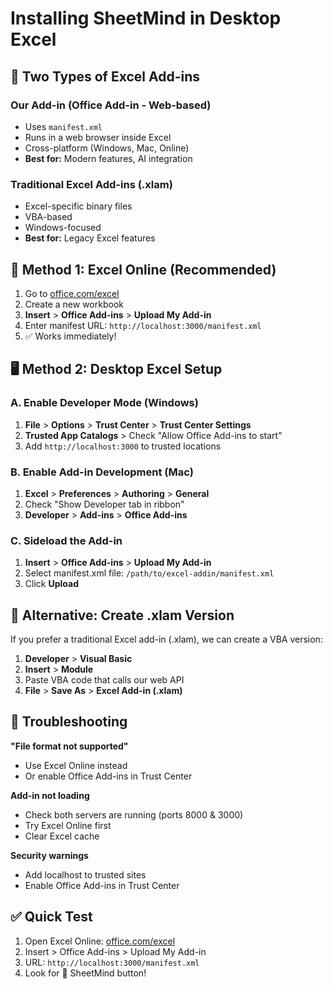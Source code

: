 # Installing SheetMind in Desktop Excel

## 🎯 Two Types of Excel Add-ins

### Our Add-in (Office Add-in - Web-based)
- Uses `manifest.xml` 
- Runs in a web browser inside Excel
- Cross-platform (Windows, Mac, Online)
- **Best for:** Modern features, AI integration

### Traditional Excel Add-ins (.xlam)
- Excel-specific binary files
- VBA-based
- Windows-focused
- **Best for:** Legacy Excel features

## 🚀 Method 1: Excel Online (Recommended)

1. Go to [office.com/excel](https://office.com/excel)
2. Create a new workbook
3. **Insert** > **Office Add-ins** > **Upload My Add-in**
4. Enter manifest URL: `http://localhost:3000/manifest.xml`
5. ✅ Works immediately!

## 🖥️ Method 2: Desktop Excel Setup

### A. Enable Developer Mode (Windows)
1. **File** > **Options** > **Trust Center** > **Trust Center Settings**
2. **Trusted App Catalogs** > Check "Allow Office Add-ins to start"
3. Add `http://localhost:3000` to trusted locations

### B. Enable Add-in Development (Mac)
1. **Excel** > **Preferences** > **Authoring** > **General**
2. Check "Show Developer tab in ribbon"
3. **Developer** > **Add-ins** > **Office Add-ins**

### C. Sideload the Add-in
1. **Insert** > **Office Add-ins** > **Upload My Add-in**
2. Select manifest.xml file: `/path/to/excel-addin/manifest.xml`
3. Click **Upload**

## 🔧 Alternative: Create .xlam Version

If you prefer a traditional Excel add-in (.xlam), we can create a VBA version:

1. **Developer** > **Visual Basic** 
2. **Insert** > **Module**
3. Paste VBA code that calls our web API
4. **File** > **Save As** > **Excel Add-in (.xlam)**

## 🐛 Troubleshooting

**"File format not supported"**
- Use Excel Online instead
- Or enable Office Add-ins in Trust Center

**Add-in not loading**
- Check both servers are running (ports 8000 & 3000)
- Try Excel Online first
- Clear Excel cache

**Security warnings**
- Add localhost to trusted sites
- Enable Office Add-ins in Trust Center

## ✅ Quick Test

1. Open Excel Online: [office.com/excel](https://office.com/excel)
2. Insert > Office Add-ins > Upload My Add-in
3. URL: `http://localhost:3000/manifest.xml`
4. Look for 🧠 SheetMind button! 